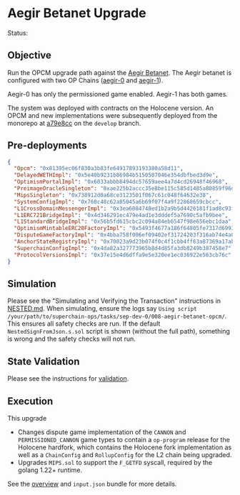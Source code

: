 # Aegir Betanet Upgrade

Status:

## Objective

Run the OPCM upgrade path against the [Aegir Betanet](https://github.com/ethereum-optimism/devnets/blob/main/betanets/aegir).
The Aegir betanet is configured  with two OP Chains ([aegir-0](https://github.com/ethereum-optimism/devnets/blob/main/betanets/aegir/aegir-0/chain.yaml) and [aegir-1](https://github.com/ethereum-optimism/devnets/blob/main/betanets/aegir/aegir-1/chain.yaml)).

Aegir-0 has only the permissioned game enabled. Aegir-1 has both games.

The system was deployed with contracts on the Holocene version. An OPCM and new implementations
were subsequently deployed from the monorepo at [a79e8cc](https://github.com/ethereum-optimism/optimism/commit/a79e8cc06aa354511983fafcb6d71ab04cdfadbc) on the
`develop` branch.

## Pre-deployments

```json
{
  "Opcm": "0x81395ec06f830a3b83fe64917893193380a58d11",
  "DelayedWETHImpl": "0x5e40b9231b86984b5150507046e354dbfbed3d9e",
  "OptimismPortalImpl": "0x6033abbb8494dc57659aee4a7d4cd26948f46968",
  "PreimageOracleSingleton": "0xae225b2accc35e8be115c585d1485a80859f96d4",
  "MipsSingleton": "0x738912d0a68ce3123501f067c61c048f64632e38",
  "SystemConfigImpl": "0x760c48c62a85045a6b69f07f4a9f22868659cbcc",
  "L1CrossDomainMessengerImpl": "0x3ea6084748ed1b2a9b5d4426181f1ad8c93f6231",
  "L1ERC721BridgeImpl": "0x4d346291ec479e4ad1e3dddef5a7690c5afb9bee",
  "L1StandardBridgeImpl": "0x56b5fd615cbc2c094a84eb6547f98e656ebc1daa",
  "OptimismMintableERC20FactoryImpl": "0x5493f4677a186f64805fe7317d6993ba4863988f",
  "DisputeGameFactoryImpl": "0x4bba758f006ef09402ef31724203f316ab74e4a0",
  "AnchorStateRegistryImpl": "0x70023a9d23b074f0c4f1cbb4ff63a87369a17abf",
  "SuperchainConfigImpl": "0x4da82a327773965b8d4d85fa3db8249b387458e7",
  "ProtocolVersionsImpl": "0x37e15e4d6dffa9e5e320ee1ec036922e563cb76c"
}
```

## Simulation

Please see the "Simulating and Verifying the Transaction" instructions in [NESTED.md](../../../NESTED.md).
When simulating, ensure the logs say `Using script /your/path/to/superchain-ops/tasks/sep-dev-0/008-aegir-betanet-opcm/`.
This ensures all safety checks are run. If the default `NestedSignFromJson.s.sol` script is shown (without the full path), something is wrong and the safety checks will not run.

## State Validation

Please see the instructions for [validation](./VALIDATION.md).

## Execution

This upgrade
* Changes dispute game implementation of the `CANNON` and `PERMISSIONED_CANNON` game types to contain a `op-program` release for the Holocene hardfork, which contains
  the Holocene fork implementation as well as a `ChainConfig` and `RollupConfig` for the L2 chain being upgraded.
* Upgrades `MIPS.sol` to support the `F_GETFD` syscall, required by the golang 1.22+ runtime.

See the [overview](./OVERVIEW.md) and `input.json` bundle for more details.
